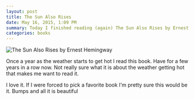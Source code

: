 ```yaml
---
layout: post
title: The Sun Also Rises
date: May 16, 2015, 1:09 PM
summary: Today I finished reading (again) The Sun Also Rises by Ernest Hemingway.
categories: books
---
```


![The Sun Also Rises by Ernest Hemingway](http://austinmoody.org/i/melange_thesun_2015-05-16-130900.png)

Once a year as the weather starts to get hot I read this book.  Have for a few years in a row now.  Not really sure what it is about the weather getting hot that makes me want to read it.  

I love it.  If I were forced to pick a favorite book I'm pretty sure this would be it.  Bumps and all it is beautiful
